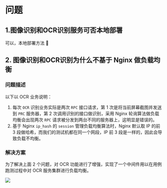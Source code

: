 # 问题

## 1.图像识别和OCR识别服务可否本地部署

可以，本地部署方法 🚧

## 2. 图像识别和OCR识别为什么不基于 Nginx 做负载均衡

### 问题描述

以下以 OCR 业务说明：

1. 每次 `OCR` 识别业务实际是两次 `RPC` 接口请求，第 1 次是将当前屏幕截图并发送到 `PRC` 服务器，第 2 次调用识别的接口做识别，采用 Nginx 轮询算法做负载均衡会出现两次 `RPC` 请求被分发到两台不同的服务器上，这明显是错误的。
2. 基于 Nginx  `ip_hash` 的 `session` 管理负载均衡算法时，Nginx 默认取 IP 的前 3 段做哈希，而我们的测试机都在同一个网段，IP 前 3 段是一样的，因此会导致负载不均衡。

### 解决方案

为了解决上面 2 个问题，对  OCR 功能进行了增强，实现了一个中间件用以在用例跑测过程中对 OCR 服务集群进行负载均衡。

![](/ocr/ocr.png)